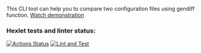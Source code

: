This CLI tool can help you to compare two configuration files using gendiff function. [Watch demonstration](https://asciinema.org/a/YONoWweyjVdWYWzxh994hgtza)

### Hexlet tests and linter status:
[![Actions Status](https://github.com/Victoria-Fedorenko/qa-auto-engineer-python-project-241/actions/workflows/hexlet-check.yml/badge.svg)](https://github.com/Victoria-Fedorenko/qa-auto-engineer-python-project-241/actions)
[![Lint and Test](https://github.com/Victoria-Fedorenko/qa-auto-engineer-python-project-241/actions/workflows/tests_and_lint.yml/badge.svg)](https://github.com/Victoria-Fedorenko/qa-auto-engineer-python-project-241/actions/workflows/tests_and_lint.yml)
